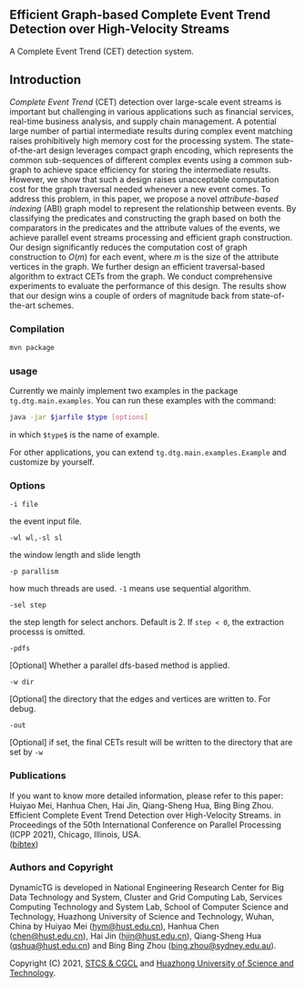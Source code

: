 ## Efficient Graph-based Complete Event Trend Detection over High-Velocity Streams
A Complete Event Trend (CET) detection system.

## Introduction
*Complete Event Trend* (CET) detection over large-scale event streams is important but challenging in various applications such as financial services, real-time business analysis, and supply chain management. A potential large number of partial intermediate results during complex event matching raises prohibitively high memory cost for the processing system. The state-of-the-art design leverages compact graph encoding, which represents the common sub-sequences of different complex events using a common sub-graph to achieve space efficiency for storing the intermediate results. However, we show that such a design raises unacceptable computation cost for the graph traversal needed whenever a new event comes. To address this problem, in this paper, we propose a novel *attribute-based indexing* (ABI) graph model to represent the relationship between events. By classifying the predicates and constructing the graph based on both the comparators in the predicates and the attribute values of the events, we achieve parallel event streams processing and efficient graph construction. Our design significantly reduces the computation cost of graph construction to $O(m)$ for each event, where $m$ is the size of the attribute vertices in the graph. We further design an efficient traversal-based algorithm to extract CETs from the graph. We conduct comprehensive experiments to evaluate the performance of this design. The results show that our design wins a couple of orders of magnitude back from state-of-the-art schemes.

### Compilation
```bash
mvn package
```
### usage
Currently we mainly implement two examples in the package `tg.dtg.main.examples`. You can run these examples with the command:
```bash
java -jar $jarfile $type [options]
```
in which `$type$` is the name of example.

For other applications, you can extend `tg.dtg.main.examples.Example` and customize by yourself.

### Options
`-i file`

the event input file.

`-wl wl,-sl sl`

the window length and slide length

`-p parallism`

how much threads are used. `-1` means use sequential algorithm.

`-sel step`

the step length for select anchors. Default is 2. If `step < 0`, the extraction processs is omitted.

`-pdfs`

[Optional] Whether a parallel dfs-based method is applied.

`-w dir`

[Optional] the directory that the edges and vertices are written to. For debug.

`-out`

[Optional] if set, the final CETs result will be written to the directory that are set by `-w`


### Publications
If you want to know more detailed information, please refer to this paper:  
Huiyao Mei, Hanhua Chen, Hai Jin, Qiang-Sheng Hua, Bing Bing Zhou. Efficient Complete Event Trend Detection over High-Velocity Streams. in Proceedings of the 50th International Conference on Parallel Processing (ICPP 2021), Chicago, Illinois, USA.  
([bibtex](https://github.com/CGCL-codes/DynamicTG/blob/master/DynamicTG.bib))

### Authors and Copyright
DynamicTG is developed in National Engineering Research Center for Big Data Technology and System, Cluster and Grid Computing Lab, Services Computing Technology and System Lab, School of Computer Science and Technology, Huazhong University of Science and Technology, Wuhan, China by Huiyao Mei (hym@hust.edu.cn), Hanhua Chen (chen@hust.edu.cn), Hai Jin (hjin@hust.edu.cn), Qiang-Sheng Hua (qshua@hust.edu.cn) and Bing Bing Zhou (bing.zhou@sydney.edu.au).

Copyright (C) 2021, [STCS & CGCL](grid.hust.edu.cn) and [Huazhong University of Science and Technology](www.hust.edu.cn).